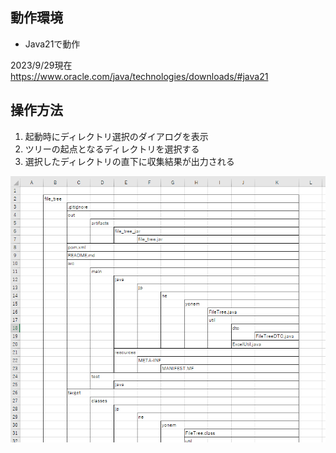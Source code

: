 ## 動作環境

- Java21で動作

2023/9/29現在  
https://www.oracle.com/java/technologies/downloads/#java21

## 操作方法

1. 起動時にディレクトリ選択のダイアログを表示
2. ツリーの起点となるディレクトリを選択する
3. 選択したディレクトリの直下に収集結果が出力される

![出力イメージ](img/output_image.png)

